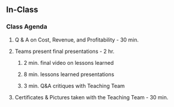## In-Class

### Class Agenda

1. Q & A on Cost, Revenue, and Profitability - 30 min.

2. Teams present final presentations - 2 hr.

    1. 2 min. final video on lessons learned

    2. 8 min. lessons learned presentations

    2. 3 min. Q&A critiques with Teaching Team

3. Certificates & Pictures taken with the Teaching Team - 30 min.